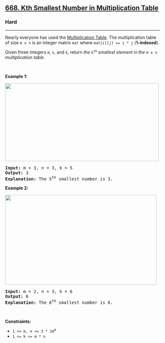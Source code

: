 <h2><a href="https://leetcode.com/problems/kth-smallest-number-in-multiplication-table/">668. Kth Smallest Number in Multiplication Table</a></h2><h3>Hard</h3><hr><div><p>Nearly everyone has used the <a href="https://en.wikipedia.org/wiki/Multiplication_table" target="_blank">Multiplication Table</a>. The multiplication table of size <code>m x n</code> is an integer matrix <code>mat</code> where <code>mat[i][j] == i * j</code> (<strong>1-indexed</strong>).</p>

<p>Given three integers <code>m</code>, <code>n</code>, and <code>k</code>, return <em>the </em><code>k<sup style="">th</sup></code><em> smallest element in the </em><code>m x n</code><em> multiplication table</em>.</p>

<p>&nbsp;</p>
<p><strong>Example 1:</strong></p>
<img alt="" src="https://assets.leetcode.com/uploads/2021/05/02/multtable1-grid.jpg" style="width: 500px; height: 254px;">
<pre><strong>Input:</strong> m = 3, n = 3, k = 5
<strong>Output:</strong> 3
<strong>Explanation:</strong> The 5<sup style="">th</sup> smallest number is 3.
</pre>

<p><strong>Example 2:</strong></p>
<img alt="" src="https://assets.leetcode.com/uploads/2021/05/02/multtable2-grid.jpg" style="width: 493px; height: 293px;">
<pre><strong>Input:</strong> m = 2, n = 3, k = 6
<strong>Output:</strong> 6
<strong>Explanation:</strong> The 6<sup style="">th</sup> smallest number is 6.
</pre>

<p>&nbsp;</p>
<p><strong>Constraints:</strong></p>

<ul data-read-aloud-multi-block="true">
	<li><code>1 &lt;= m, n &lt;= 3 * 10<sup style="">4</sup></code></li>
	<li><code>1 &lt;= k &lt;= m * n</code></li>
</ul>
</div>